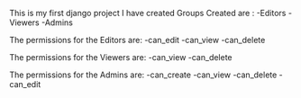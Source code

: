 This is my first django project I have created
Groups Created are :
-Editors
-Viewers
-Admins

The permissions  for the Editors are:
-can_edit
-can_view
-can_delete

The permissions for the Viewers are:
-can_view
-can_delete

The permissions for the Admins are:
-can_create
-can_view
-can_delete
-can_edit

